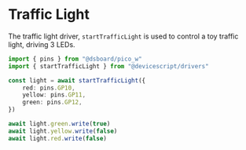 # Traffic Light

The traffic light driver, `startTrafficLight` is used to control a toy traffic light, driving 3 LEDs.

```ts
import { pins } from "@dsboard/pico_w"
import { startTrafficLight } from "@devicescript/drivers"

const light = await startTrafficLight({
    red: pins.GP10,
    yellow: pins.GP11,
    green: pins.GP12,
})

await light.green.write(true)
await light.yellow.write(false)
await light.red.write(false)
```